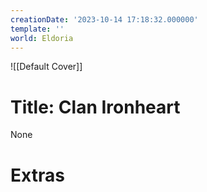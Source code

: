 ```yaml
---
creationDate: '2023-10-14 17:18:32.000000'
template: ''
world: Eldoria
---
```

![[Default Cover]]

# Title: Clan Ironheart

None

# Extras

